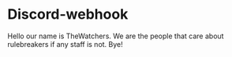 # Discord-webhook
Hello our name is TheWatchers. We are the people that care about rulebreakers if any staff is not. Bye!
